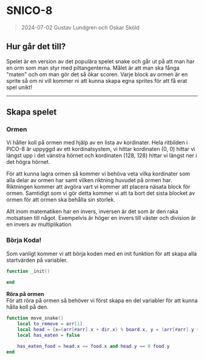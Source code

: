 # SNICO-8

> 2024-07-02
> Gustav Lundgren och Oskar Sköld

## Hur går det till?

Spelet är en version av det populära spelet snake och går ut på att man har en orm som man styr med piltangenterna. Målet är att man ska fånga "maten" och om man gör det så ökar scoren. Varje block av ormen är en sprite så om ni vill kommer ni att kunna skapa egna sprites för att få erat spel unikt!

---

## Skapa spelet

### Ormen

Vi håller koll på ormen med hjälp av en lista av kordinater. Hela ritbilden i PICO-8 är uppyggd av ett kordinatsystem, vi hittar kordinaten (0, 0) hittar vi längst upp i det vänstra hörnet och kordinaten (128, 128) hittar vi längst ner i det högra hörnet.

För att kunna lagra ormen så kommer vi behöva veta vilka kordinater som alla delar av ormen har samt vilken riktning huvudet på ormen har. Riktningen kommer att avgöra vart vi kommer att placera näsata block för ormen. Samtidigt som vi gör detta kommer vi att ta bort det sista blocket av ormen för att ormen ska behålla sin storlek.

Allt inom matematiken har en invers, inversen är det som är den raka motsatsen till något. Exempelvis är höger en invers till väster och division är en invers av multiplikation


### Börja Koda!

Som vanligt kommer vi att börja koden med en init funktion för att skapa alla startvärden på variabler.

```lua
function _init()
    
end
```

**Röra på ormen**  
För att röra på ormen så behöver vi först skapa en del variabler för att kunna hålla koll på den.

```lua
function move_snake()
    local to_remove = arr[1]
    local head = {x=(arr[#arr].x + dir.x) % board.x, y = (arr[#arr].y + dir.y) % board.y}
    local has_eaten = false

    has_eaten_food = head.x == food.x and head.y == 0 food.y
end
```
